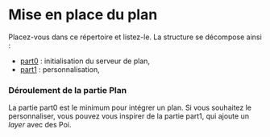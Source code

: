 # Mise en place du plan
Placez-vous dans ce répertoire et listez-le. La structure se décompose ainsi :
- [part0](./part0) : initialisation du serveur de plan,
- [part1](./part1) : personnalisation,

### Déroulement de la partie Plan
La partie part0 est le minimum pour intégrer un plan. Si vous souhaitez le personnaliser, vous pouvez vous inspirer de la partie part1, qui ajoute un _layer_ avec des Poi.